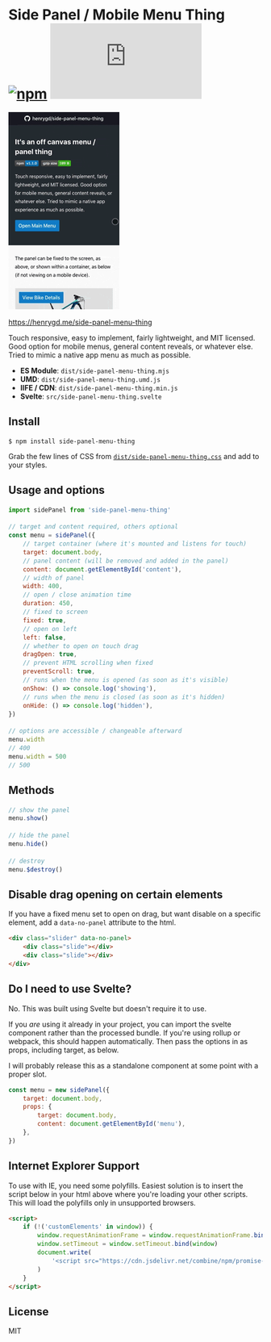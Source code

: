 # Side Panel / Mobile Menu Thing [![npm][npm-image]][npm-url] [![File Size][size-image]][cdn-url]

[npm-image]: https://badgen.net/npm/v/side-panel-menu-thing
[npm-url]: https://www.npmjs.com/package/side-panel-menu-thing
[size-image]: https://badgen.net/badgesize/gzip/henrygd/side-panel-menu-thing/master/dist/side-panel-menu-thing.min.js
[cdn-url]: https://cdn.jsdelivr.net/npm/side-panel-menu-thing/dist/side-panel-menu-thing.min.js

![example](example.gif)

https://henrygd.me/side-panel-menu-thing

Touch responsive, easy to implement, fairly lightweight, and MIT licensed. Good option for mobile menus, general content reveals, or whatever else. Tried to mimic a native app menu as much as possible.

- **ES Module**: `dist/side-panel-menu-thing.mjs`
- **UMD**: `dist/side-panel-menu-thing.umd.js`
- **IIFE / CDN**: `dist/side-panel-menu-thing.min.js`
- **Svelte**: `src/side-panel-menu-thing.svelte`

## Install

```
$ npm install side-panel-menu-thing
```

Grab the few lines of CSS from [`dist/side-panel-menu-thing.css`](dist/side-panel-menu-thing.css) and add to your styles.

## Usage and options

```js
import sidePanel from 'side-panel-menu-thing'

// target and content required, others optional
const menu = sidePanel({
	// target container (where it's mounted and listens for touch)
	target: document.body,
	// panel content (will be removed and added in the panel)
	content: document.getElementById('content'),
	// width of panel
	width: 400,
	// open / close animation time
	duration: 450,
	// fixed to screen
	fixed: true,
	// open on left
	left: false,
	// whether to open on touch drag
	dragOpen: true,
	// prevent HTML scrolling when fixed
	preventScroll: true,
	// runs when the menu is opened (as soon as it's visible)
	onShow: () => console.log('showing'),
	// runs when the menu is closed (as soon as it's hidden)
	onHide: () => console.log('hidden'),
})

// options are accessible / changeable afterward
menu.width
// 400
menu.width = 500
// 500
```

## Methods

```js
// show the panel
menu.show()

// hide the panel
menu.hide()

// destroy
menu.$destroy()
```

## Disable drag opening on certain elements

If you have a fixed menu set to open on drag, but want disable on a specific element, add a `data-no-panel` attribute to the html.

```html
<div class="slider" data-no-panel>
	<div class="slide"></div>
	<div class="slide"></div>
</div>
```

## Do I need to use Svelte?

No. This was built using Svelte but doesn't require it to use.

If you _are_ using it already in your project, you can import the svelte component rather than the processed bundle. If you're using rollup or webpack, this should happen automatically. Then pass the options in as props, including target, as below.

I will probably release this as a standalone component at some point with a proper slot.

```js
const menu = new sidePanel({
	target: document.body,
	props: {
		target: document.body,
		content: document.getElementById('menu'),
	},
})
```

## Internet Explorer Support

To use with IE, you need some polyfills. Easiest solution is to insert the script below in your html above where you're loading your other scripts. This will load the polyfills only in unsupported browsers.

```html
<script>
	if (!('customElements' in window)) {
		window.requestAnimationFrame = window.requestAnimationFrame.bind(window)
		window.setTimeout = window.setTimeout.bind(window)
		document.write(
			'<script src="https://cdn.jsdelivr.net/combine/npm/promise-polyfill@8.1.0/dist/polyfill.min.js,npm/classlist-polyfill@1.2.0/src/index.js,npm/mdn-polyfills@5.19.0/Array.prototype.fill.js,npm/@webcomponents/webcomponentsjs@2.4.1/webcomponents-bundle.min.js"><\/script>'
		)
	}
</script>
```

## License

MIT
